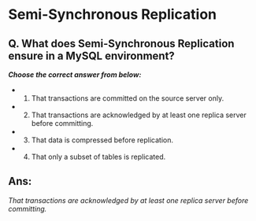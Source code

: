 # Semi-Synchronous Replication

## Q. What does Semi-Synchronous Replication ensure in a MySQL environment?

***Choose the correct answer from below:***
  
  - 1. That transactions are committed on the source server only.

  - 2. That transactions are acknowledged by at least one replica server before committing.

  - 3. That data is compressed before replication.

  - 4. That only a subset of tables is replicated.


## Ans:
*That transactions are acknowledged by at least one replica server before committing.*
